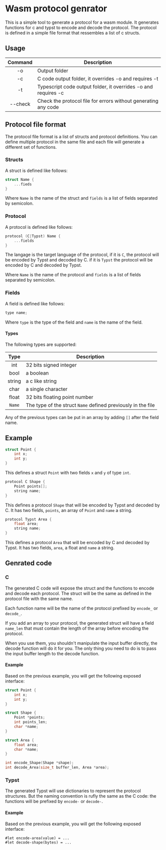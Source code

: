 # Wasm protocol genrator

This is a simple tool to generate a protocol for a wasm module. It generates functions for c and typst to encode and decode the protocol. The protocol is defined in a simple file format that ressembles a list of c structs.

## Usage

| Command | Description |
| :-----: | ----------- |
| -o      | Output folder |
| -c | C code output folder, it overrides -o and requires -t |
| -t | Typescript code output folder, it overrides -o and requires -c |
| --check | Check the protocol file for errors without generating any code |

## Protocol file format

The protocol file format is a list of structs and protocol definitions. You can define multiple protocol in the same file and each file will generate a different set of functions.

### Structs

A struct is defined like follows:

```c
struct Name {
    ...fieds
}
```

Where `Name` is the name of the struct and `fields` is a list of fields separated by semicolon.

### Protocol

A protocol is defined like follows:

```c
protocol (C|Typst) Name {
    ...fields
}
```

The langage is the target language of the protocol, if it is `C`, the protocol will be encoded by Typst and decoded by C. if it is `Typst` the protocol will be encoded by C and decoded by Typst.

Where `Name` is the name of the protocol and `fields` is a list of fields separated by semicolon.

### Fields

A field is defined like follows:

```c
type name;
```

Where `type` is the type of the field and `name` is the name of the field.

#### Types

The following types are supported:

| Type | Description |
| :--: | ----------- |
| int | 32 bits signed integer |
| bool | a boolean |
| string | a c like string |
| char | a single character |
| float | 32 bits floating point number |
| `Name` | The type of the struct `Name` defined previously in the file |

Any of the previous types can be put in an array by adding `[]` after the field name.

## Example

```c
struct Point {
    int x;
    int y;
}
```

This defines a struct `Point` with two fields `x` and `y` of type `int`.

```c
protocol C Shape {
    Point points[];
    string name;
}
```

This defines a protocol `Shape` that will be encoded by Typst and decoded by C. It has two fields, `points`, an array of `Point` and `name` a string.

```c
protocol Typst Area {
    float area;
    string name;
}
```

This defines a protocol `Area` that will be encoded by C and decoded by Typst. It has two fields, `area`, a float and `name` a string.

## Genrated code

### C

The generated C code will expose the struct and the functions to encode and decode each protocol. The struct will be the same as defined in the protocol file with the same name.

Each function name will be the name of the protocol prefixed by `encode_` or `decode_`.

If you add an array to your protocol, the generated struct will have a field `name_len` that must contain the length of the array before encoding the protocol.

When you use them, you shouldn't manipulate the input buffer directly, the decode function will do it for you. The only thing you need to do is to pass the input buffer length to the decode function.

#### Example

Based on the previous example, you will get the following exposed interface:

```c
struct Point {
    int x;
    int y;
}

struct Shape {
    Point *points;
    int points_len;
    char *name;
}

struct Area {
    float area;
    char *name;
}

int encode_Shape(Shape *shape);
int decode_Area(size_t buffer_len, Area *area);
```

### Typst

The generated Typst will use dictionaries to represent the protocol structures. But the naming convention is rufly the same as the C code: the functions will be prefixed by `encode-` or `decode-`.

#### Example

Based on the previous example, you will get the following exposed interface:

```typst
#let encode-area(value) = ...
#let decode-shape(bytes) = ...
```
